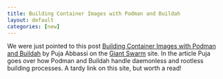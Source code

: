 ```yaml
---
title: Building Container Images with Podman and Buildah
layout: default
categories: [new]
---
```


We were just pointed to this post [Building Container Images with Podman and Buildah](https://blog.giantswarm.io/building-container-images-with-podman-and-buildah/) by Puja Abbassi on the [Giant Swarm](https://blog.giantswarm.io/) site. In the article Puja goes over how Podman and Buildah handle daemonless and rootless building processes. A tardy link on this site, but worth a read!
